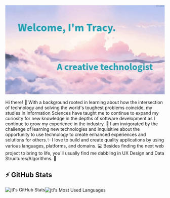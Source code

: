 <div align="left"> <img src="Untitled.gif"> </div>

Hi there! 👋 With a background rooted in learning about how the intersection of technology and solving the world's toughest problems coincide, my studies in Information Sciences have taught me to continue to expand my curiosity for new knowledge in the depths of software development as I continue to grow my experience in the industry. 💭 I am invigorated by the challenge of learning new technologies and inquisitive about the opportunity to use technology to create enhanced experiences and solutions for others.✨ I love to build and create quality applications by using various languages, platforms, and domains. 💻 Besides finding the next web project to bring to life, you'll usually find me dabbling in UX Design and Data Structures/Algorithms. 🌈

<!-- <details> -->
## ⚡ GitHub Stats
  <img align = "left" alt = "jtl's GitHub Stats" src="https://github-readme-stats.vercel.app/api?username=junlantracyli&show_icons=true&theme=tokyonight"/>  
  <img align="center" alt = "jtl's Most Used Languages" src = "https://github-readme-stats.vercel.app/api/top-langs/?username=junlantracyli&size_weight=0.5&count_weight=0.5&theme=tokyonight&layout=compact"/>
<!-- </details> -->
<!--
**jtl2774/jtl2774** is a ✨ _special_ ✨ repository because its `README.md` (this file) appears on your GitHub profile.

Here are some ideas to get you started:

- 🔭 I’m currently working on ...
- 🌱 I’m currently learning ...
- 👯 I’m looking to collaborate on ...
- 🤔 I’m looking for help with ...
- 💬 Ask me about ...
- 📫 How to reach me: ...
- 😄 Pronouns: ...
- ⚡ Fun fact: ...
-->


